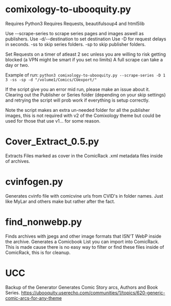 # comixology-to-ubooquity.py
Requires Python3
Requires Requests, beautifulsoup4 and html5lib

Use --scrape-series to scrape series pages and images aswell as publishers.
Use -d/--destination to set destination
Use -D for request delays in seconds.
-ss to skip series folders.
-sp to skip publisher folders.

Set Requests on a timer of atleast 2 sec unless you are willing to risk getting blocked (a VPN might be smart if you set no limits)
A full scrape can take a day or two.

Example of run: `python3 comixology-to-ubooquity.py --scrape-series -D 1 3 -ss -sp -d "/volume1/Comics/CUexport/"`


If the script give you an error mid run, please make an issue about it.
Clearing out the Publisher or Series folder (depending on your skip settings) and retrying the script will prob work if everything is setup correctly.

Note the script makes an extra un-needed folder for all the publisher images, this is not required with v2 of the Comixology theme but could be used for those that use v1... for some reason.

# Cover_Extract_0.5.py
Extracts Files marked as cover in the ComicRack .xml metadata files inside of archives.

# cvinfogen.py
Generates cvinfo file with comicvine urls from CVID's in folder names.
Just like MyLar and others make but rather after the fact.

# find_nonwebp.py
Finds archives with jpegs and other image formats that ISN'T WebP inside the archive.
Generates a Comicbook List you can import into ComicRack.
This is made cause there is no easy way to filter or find these files inside of ComicRack, this is for cleanup.

# UCC
Backup of the Generator
Generates Comic Story arcs, Authors and Book Series.
https://ubooquity.userecho.com/communities/1/topics/620-generic-comic-arcs-for-any-theme